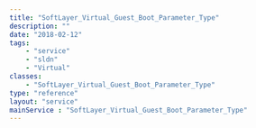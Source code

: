 ```yaml
---
title: "SoftLayer_Virtual_Guest_Boot_Parameter_Type"
description: ""
date: "2018-02-12"
tags:
    - "service"
    - "sldn"
    - "Virtual"
classes:
    - "SoftLayer_Virtual_Guest_Boot_Parameter_Type"
type: "reference"
layout: "service"
mainService : "SoftLayer_Virtual_Guest_Boot_Parameter_Type"
---
```

